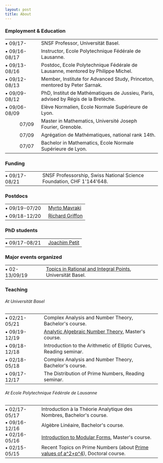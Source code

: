 ```yaml
---
layout: post
title: About
---
```

        
<h3>Employment &#x26; Education</h3>

<table>
          <tbody>
            <tr>
              <td style="padding:0 1em 0 0">&bull;&nbsp;09/17-</td>
              <td>SNSF Professor, Universität Basel.</td>
            </tr>
            <tr>
              <td style="padding:0 1em 0 0">&bull;&nbsp;09/16-08/17</td>
              <td>Instructor, Ecole Polytechnique Fédérale de Lausanne.</td>
            </tr>
            <tr>
              <td style="padding:0 1em 0 0">&bull;&nbsp;09/13-08/16</td>
              <td>Postdoc, Ecole Polytechnique Fédérale de Lausanne, mentored by Philippe Michel.</td>
            </tr>
            <tr>
              <td style="padding:0 1em 0 0">&bull;&nbsp;09/12-08/13</td>
              <td>Member, Institute for Advanced Study, Princeton, mentored by Peter Sarnak.</td>
            </tr>
            <tr>
              <td style="padding:0 1em 0 0">&bull;&nbsp;09/09-08/12</td>
              <td>PhD, Institut de Mathématiques de Jussieu, Paris, advised by Régis de la Bretèche.</td>
            </tr>
            <tr>
              <td style="padding:0 1em 0 0">&bull;&nbsp;09/06-08/09</td>
              <td>Elève Normalien, Ecole Normale Supérieure de Lyon.</td>
            </tr>
            <tr>
              <td style="text-align:right;padding:0 1em 0 0">07/09</td>
              <td>Master in Mathematics, Université Joseph Fourier, Grenoble.</td>
            </tr>
            <tr>
              <td style="text-align:right;padding:0 1em 0 0">07/09</td>
              <td>Agrégation de Mathématiques, national rank 14th.</td>
            </tr>
            <tr>
              <td style="text-align:right;padding:0 1em 0 0">07/07</td>
              <td>Bachelor in Mathematics, Ecole Normale Supérieure de Lyon.</td>
            </tr>    
          </tbody>
</table>

<h3>Funding</h3>

<table>
          <tbody>
            <tr>
              <td style="padding:0 1em 0 0">&bull;&nbsp;09/17-08/21</td>
              <td>SNSF Professorship, Swiss National Science Foundation, CHF 1'144'648.</td>
            </tr>
          </tbody>
</table>

<h3>Postdocs</h3>

<table>
          <tbody>
            <tr>
              <td style="padding:0 1em 0 0">&bull;&nbsp;09/19-07/20</td>
              <td><a href="http://people.math.harvard.edu/~mavraki/" target="_blank">Myrto Mavraki</a></td>
            </tr>
            <tr>
              <td style="padding:0 1em 0 0">&bull;&nbsp;09/18-12/20</td>
              <td><a href="https://math.richardgriffon.me/" target="_blank">Richard Griffon</a></td>
            </tr>
          </tbody>
</table>

<h3>PhD students</h3>

<table>
          <tbody>
            <tr>
              <td style="padding:0 1em 0 0">&bull;&nbsp;09/17-08/21</td>
              <td><a href="https://joachimpetit.github.io/" target="_blank">Joachim Petit</a></td>
            </tr>
          </tbody>
</table>

<h3>Major events organized</h3>

<table>
          <tbody>
            <tr>
              <td style="padding:0 1em 0 0">&bull;&nbsp;02-13/09/19</td>
              <td><a href="https://numbertheory.dmi.unibas.ch/trip2019/" target="_blank">Topics in Rational and Integral Points</a>, Universität Basel.</td>
            </tr>
          </tbody>
</table>

<h3>Teaching</h3>

<h6>At Universität Basel</h6>

<table>
          <tbody>
            <tr>
              <td style="padding:0 1em 0 0">&bull;&nbsp;02/21-05/21</td>
              <td>Complex Analysis and Number Theory, Bachelor's course.</td>
            </tr>
            <tr>
              <td style="padding:0 1em 0 0">&bull;&nbsp;09/19-12/19</td>
              <td><a href="http://math.richardgriffon.me/AANT1920.html" target="_blank">Analytic Algebraic Number Theory</a>, Master's course.</td>
            </tr>
            <tr>
              <td style="padding:0 1em 0 0">&bull;&nbsp;09/18-12/18</td>
              <td>Introduction to the Arithmetic of Elliptic Curves, Reading seminar.</td>
            </tr>
            <tr>
              <td style="padding:0 1em 0 0">&bull;&nbsp;02/18-05/18</td>
              <td>Complex Analysis and Number Theory, Bachelor's course.</td>
            </tr>
            <tr>
              <td style="padding:0 1em 0 0">&bull;&nbsp;09/17-12/17</td>
              <td>The Distribution of Prime Numbers, Reading seminar.</td>
            </tr>
          </tbody>
</table>

<h6>At Ecole Polytechnique Fédérale de Lausanne</h6>

<table>
          <tbody>
            <tr>
              <td style="padding:0 1em 0 0">&bull;&nbsp;02/17-05/17</td>
              <td>Introduction à la Théorie Analytique des Nombres, Bachelor's course.</td>
            </tr>
            <tr>
              <td style="padding:0 1em 0 0">&bull;&nbsp;09/16-12/16</td>
              <td>Algèbre Linéaire, Bachelor's course.</td>
            </tr>
            <tr>
              <td style="padding:0 1em 0 0">&bull;&nbsp;02/16-05/16</td>
              <td><a href="http://wiki.epfl.ch/tan-tnt/tnt2015-2016" target="_blank">Introduction to Modular Forms</a>, Master's course.</td>
            </tr>
            <tr>
              <td style="padding:0 1em 0 0">&bull;&nbsp;02/15-05/15</td>
              <td>Recent Topics on Prime Numbers (about <a target="_blank" href="https://doi.org/10.1007/s00222-016-0694-0">Prime values of a^2+p^4</a>), Doctoral course.</td>
            </tr>
          </tbody>
</table>
